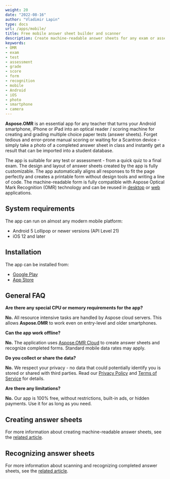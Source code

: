 ```yaml
---
weight: 20
date: "2022-08-16"
author: "Vladimir Lapin"
type: docs
url: /apps/mobile/
title: Free mobile answer sheet builder and scanner
description: Create machine-readable answer sheets for any exam or assessment and easily grade your students using your smartphone as a scoring machine.
keywords:
- OMR
- exam
- test
- assessment
- grade
- score
- form
- recognition
- mobile
- Android
- iOS
- photo
- smartphone
- camera
---
```


**Aspose.OMR** is an essential app for any teacher that turns your Android smartphone, iPhone or iPad into an optical reader / scoring machine for creating and grading multiple choice paper tests (answer sheets). Forget tedious and error-prone manual scoring or waiting for a Scantron device - simply take a photo of a completed answer sheet in class and instantly get a result that can be imported into a student database.

The app is suitable for any test or assessment - from a quick quiz to a final exam. The design and layout of answer sheets created by the app is fully customizable. The app automatically aligns all responses to fit the page perfectly and creates a printable form without design tools and writing a line of code. The machine-readable form is fully compatible with Aspose Optical Mark Recognition (OMR) technology and can be reused in [desktop](https://docs.aspose.com/omr/net/) or [web](https://products.aspose.app/omr/family/) applications.

## System requirements

The app can run on almost any modern mobile platform:

- Android 5 Lollipop or newer versions (API Level 21)
- iOS 12 and later

## Installation

The app can be installed from:

- [Google Play](https://play.google.com/store/apps/details?id=cloud.aspose.omr.app)
- [App Store](https://apps.apple.com/us/app/aspose-omr-create-pdf-sheets/id1614864037)

## General FAQ

**Are there any special CPU or memory requirements for the app?**

**No.** All resource intensive tasks are handled by Aspose cloud servers. This allows **Aspose.OMR** to work even on entry-level and older smartphones.

**Can the app work offline?**

**No.** The application uses [Aspose.OMR Cloud](https://products.aspose.cloud/omr/) to create answer sheets and recognize completed forms. Standard mobile data rates may apply.

**Do you collect or share the data?**

**No.** We respect your privacy - no data that could potentially identify you is stored or shared with third parties. Read our [Privacy Policy](https://about.aspose.cloud/legal/privacy-policy) and [Terms of Service](https://about.aspose.cloud/legal/tos) for details.

**Are there any limitations?**

**No.** Our app is 100% free, without restrictions, built-in ads, or hidden payments. Use it for as long as you need.

## Creating answer sheets

For more information about creating machine-readable answer sheets, see the [related article](/omr/apps/mobile/create/).

## Recognizing answer sheets

For more information about scanning and recognizing completed answer sheets, see the [related article](/omr/apps/mobile/recognize/).
